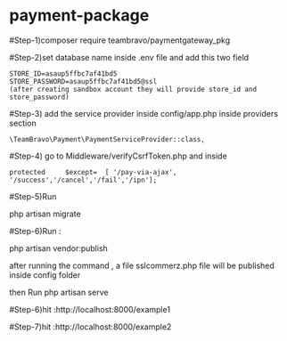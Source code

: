 # payment-package

#Step-1)composer require teambravo/paymentgateway_pkg

#Step-2)set database name inside  .env file
	and add this two field 
	
	STORE_ID=asaup5ffbc7af41bd5
	STORE_PASSWORD=asaup5ffbc7af41bd5@ssl
	(after creating sandbox account they will provide store_id and store_password)

#Step-3)
add the service provider inside config/app.php  inside providers section 

	\TeamBravo\Payment\PaymentServiceProvider::class,
  
  
#Step-4) go to Middleware/verifyCsrfToken.php and inside 

	protected     $except=	[ '/pay-via-ajax', '/success','/cancel','/fail','/ipn'];
  
 #Step-5)Run

php artisan migrate

#Step-6)Run :

 php artisan vendor:publish 
	
after running the command , a file sslcommerz.php file will be published inside config folder

then Run php artisan serve


#Step-6)hit :http://localhost:8000/example1

#Step-7)hit :http://localhost:8000/example2

